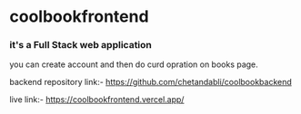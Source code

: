 # coolbookfrontend

### it's a Full Stack web application

you can create account and then do curd opration on books page.

backend repository link:- https://github.com/chetandabli/coolbookbackend

live link:- https://coolbookfrontend.vercel.app/
